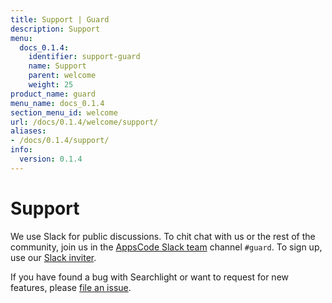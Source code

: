 ```yaml
---
title: Support | Guard
description: Support
menu:
  docs_0.1.4:
    identifier: support-guard
    name: Support
    parent: welcome
    weight: 25
product_name: guard
menu_name: docs_0.1.4
section_menu_id: welcome
url: /docs/0.1.4/welcome/support/
aliases:
- /docs/0.1.4/support/
info:
  version: 0.1.4
---
```


# Support

We use Slack for public discussions. To chit chat with us or the rest of the community, join us in the [AppsCode Slack team](https://appscode.slack.com/messages/C8M8HANQ0/details/) channel `#guard`. To sign up, use our [Slack inviter](https://slack.appscode.com/).

If you have found a bug with Searchlight or want to request for new features, please [file an issue](https://github.com/appscode/guard/issues/new).
